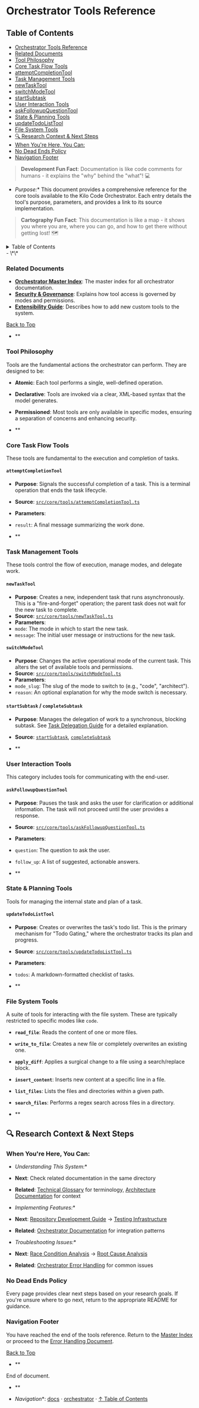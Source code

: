 # Orchestrator Tools Reference

## Table of Contents
- [Orchestrator Tools Reference](#orchestrator-tools-reference)
- [Related Documents](#related-documents)
- [Tool Philosophy](#tool-philosophy)
- [Core Task Flow Tools](#core-task-flow-tools)
- [attemptCompletionTool](#attemptcompletiontool)
- [Task Management Tools](#task-management-tools)
- [newTaskTool](#newtasktool)
- [switchModeTool](#switchmodetool)
- [startSubtask](#startsubtask)
- [User Interaction Tools](#user-interaction-tools)
- [askFollowupQuestionTool](#askfollowupquestiontool)
- [State & Planning Tools](#state-planning-tools)
- [updateTodoListTool](#updatetodolisttool)
- [File System Tools](#file-system-tools)
- [🔍 Research Context & Next Steps](#research-context-next-steps)
- [When You're Here, You Can:](#when-youre-here-you-can)
- [No Dead Ends Policy](#no-dead-ends-policy)
- [Navigation Footer](#navigation-footer)

> **Development Fun Fact**: Documentation is like code comments for humans - it explains the "why"
> behind the "what"! 💻

- *Purpose:*\* This document provides a comprehensive reference for the core tools available to the
  Kilo Code Orchestrator. Each entry details the tool's purpose, parameters, and provides a link to
  its source implementation.

> **Cartography Fun Fact**: This documentation is like a map - it shows you where you are, where you
> can go, and how to get there without getting lost! 🗺️

<details>
<summary>Table of Contents</summary>
- [1. Related Documents](#related-documents)
- [2. Tool Philosophy](#tool-philosophy)
- [3. Core Task Flow Tools](#core-task-flow-tools)
- [4. Task Management Tools](#task-management-tools)
- [5. User Interaction Tools](#user-interaction-tools)
- [6. State & Planning Tools](#state--planning-tools)
- [7. File System Tools](#file-system-tools)
- [8. Navigation Footer](#navigation-footer)

</details>
- \*\*

### Related Documents

<a id="related-documents"></a>

- **[Orchestrator Master Index](../orchestrator/ORCHESTRATOR_INDEX.md)**: The master index for all
  orchestrator
  documentation.
- **[Security & Governance](ORCHESTRATOR_SECURITY_GOVERNANCE.md)**: Explains how tool
  access is governed by modes and permissions.
- **[Extensibility Guide](ORCHESTRATOR_EXTENSIBILITY.md)**: Describes how to add new
  custom tools to the system.

[Back to Top](#orchestrator-tools-reference)
- \*\*

### Tool Philosophy

<a id="tool-philosophy"></a>

Tools are the fundamental actions the orchestrator can perform. They are designed to be:

- **Atomic**: Each tool performs a single, well-defined operation.

- **Declarative**: Tools are invoked via a clear, XML-based syntax that the model generates.

- **Permissioned**: Most tools are only available in specific modes, ensuring a separation of
  concerns and enhancing security.
- \*\*

### Core Task Flow Tools

<a id="core-task-flow-tools"></a>

These tools are fundamental to the execution and completion of tasks.

#### `attemptCompletionTool`

- **Purpose**: Signals the successful completion of a task. This is a terminal operation that ends
  the task lifecycle.

- **Source**:
  [`src/core/tools/attemptCompletionTool.ts`](../../src/core/tools/attemptCompletionTool.ts#L35)

- **Parameters**:
- `result`: A final message summarizing the work done.
- \*\*

### Task Management Tools

<a id="task-management-tools"></a>

These tools control the flow of execution, manage modes, and delegate work.

#### `newTaskTool`

- **Purpose**: Creates a new, independent task that runs asynchronously. This is a "fire-and-forget"
  operation; the parent task does not wait for the new task to complete.
- **Source**: [`src/core/tools/newTaskTool.ts`](../../src/core/tools/attemptCompletionTool.ts#L14)
- **Parameters**:
- `mode`: The mode in which to start the new task.
- `message`: The initial user message or instructions for the new task.

#### `switchModeTool`

- **Purpose**: Changes the active operational mode of the current task. This alters the set of
  available tools and permissions.
- **Source**: [`src/core/tools/switchModeTool.ts`](../../src/core/tools/attemptCompletionTool.ts#L8)
- **Parameters**:
- `mode_slug`: The slug of the mode to switch to (e.g., "code", "architect").
- `reason`: An optional explanation for why the mode switch is necessary.

#### `startSubtask` / `completeSubtask`

- **Purpose**: Manages the delegation of work to a synchronous, blocking subtask. See
  [Task Delegation Guide](ORCHESTRATOR_TASK_DELEGATION.md) for a detailed explanation.

- **Source**: [`startSubtask`](../../src/core/tools/attemptCompletionTool.ts#L1628),
  [`completeSubtask`](../../src/core/tools/attemptCompletionTool.ts#L1669)
- \*\*

### User Interaction Tools

<a id="user-interaction-tools"></a>

This category includes tools for communicating with the end-user.

#### `askFollowupQuestionTool`

- **Purpose**: Pauses the task and asks the user for clarification or additional information. The
  task will not proceed until the user provides a response.

- **Source**:
  [`src/core/tools/askFollowupQuestionTool.ts`](../../src/core/tools/attemptCompletionTool.ts#L6)

- **Parameters**:
- `question`: The question to ask the user.
- `follow_up`: A list of suggested, actionable answers.
- \*\*

### State & Planning Tools

<a id="state-planning-tools"></a>

Tools for managing the internal state and plan of a task.

#### `updateTodoListTool`

- **Purpose**: Creates or overwrites the task's todo list. This is the primary mechanism for "Todo
  Gating," where the orchestrator tracks its plan and progress.

- **Source**:
  [`src/core/tools/updateTodoListTool.ts`](../../src/core/tools/attemptCompletionTool.ts#L156)

- **Parameters**:
- `todos`: A markdown-formatted checklist of tasks.
- \*\*

### File System Tools

<a id="file-system-tools"></a>

A suite of tools for interacting with the file system. These are typically restricted to specific
modes like `code`.

- **`read_file`**: Reads the content of one or more files.

- **`write_to_file`**: Creates a new file or completely overwrites an existing one.

- **`apply_diff`**: Applies a surgical change to a file using a search/replace block.

- **`insert_content`**: Inserts new content at a specific line in a file.

- **`list_files`**: Lists the files and directories within a given path.

- **`search_files`**: Performs a regex search across files in a directory.
- \*\*

## 🔍 Research Context & Next Steps

### When You're Here, You Can:

- *Understanding This System:*\*

- **Next**: Check related documentation in the same directory

- **Related**: [Technical Glossary](../GLOSSARY.md) for terminology,
  [Architecture Documentation](../architecture/README.md) for context

- *Implementing Features:*\*

- **Next**: [Repository Development Guide](../architecture/GETTING_STARTED.md) →
  [Testing Infrastructure](../testing/TESTING_STRATEGY.md)

- **Related**: [Orchestrator Documentation](../orchestrator/README.md) for integration patterns

- *Troubleshooting Issues:*\*

- **Next**: [Race Condition Analysis](../architecture/README.md) →
  [Root Cause Analysis](../architecture/DUPLICATE_API_REQUESTS_ROOT_CAUSE_ANALYSIS.md)

- **Related**: [Orchestrator Error Handling](../orchestrator/ORCHESTRATOR_ERROR_HANDLING.md) for
  common issues

### No Dead Ends Policy

Every page provides clear next steps based on your research goals. If you're unsure where to go
next, return to the appropriate README for guidance.

### Navigation Footer

<a id="navigation-footer"></a>

You have reached the end of the tools reference. Return to the [Master
Index](../orchestrator/ORCHESTRATOR_INDEX.md)
or proceed to the [Error Handling Document](ORCHESTRATOR_ERROR_HANDLING.md).

[Back to Top](#orchestrator-tools-reference)
- \*\*

End of document.
- \*\*

- *Navigation*\*: [docs](../) · [orchestrator](../orchestrator/) ·
  [↑ Table of Contents](#orchestrator-tools-reference)
